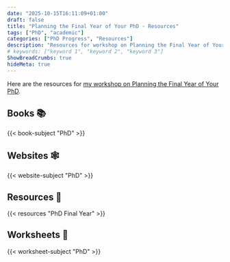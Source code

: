 ```yaml
---
date: "2025-10-15T16:11:09+01:00"
draft: false
title: "Planning the Final Year of Your PhD - Resources"
tags: ["PhD", "academic"]
categories: ["PhD Progress", "Resources"]
description: "Resources for workshop on Planning the Final Year of Your PhD"
# keywords: ["keyword 1", "keyword 2", "keyword 3"]
ShowBreadCrumbs: true
hideMeta: true
---
```


Here are the resources for [my workshop on Planning the Final Year of Your PhD](../../planning-the-final-year-of-your-phd/).

## Books 📚

{{< book-subject "PhD" >}}

## Websites 🕸️

{{< website-subject "PhD" >}}

## Resources 🧭

{{< resources "PhD Final Year" >}}

## Worksheets 📝

{{< worksheet-subject "PhD" >}}
